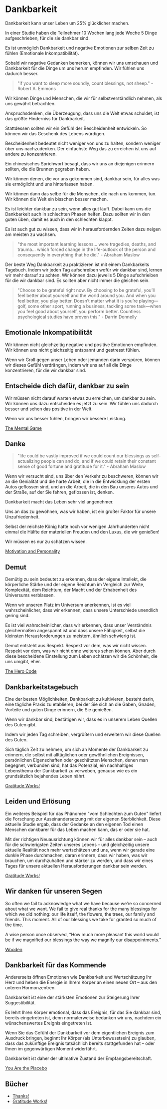 # Dankbarkeit

Dankbarkeit kann unser Leben um 25% glücklicher machen.

In einer Studie haben die Teilnehmer 10 Wochen lang jede Woche 5 Dinge aufgeschrieben, für die sie dankbar sind.

Es ist unmöglich Dankbarkeit und negative Emotionen zur selben Zeit zu fühlen (Emotionale Inkompatibilität).

Sobald wir negative Gedanken bemerken, können wir uns umschauen und Dankbarkeit für die Dinge um uns herum empfinden. Wir fühlen uns dadurch besser.

> "if you want to sleep more soundly, count blessings, not sheep." - Robert A. Emmons

Wir können Dinge und Menschen, die wir für selbstverständlich nehmen, als uns gewährt betrachten.

Anspruchsdenken, die Überzeugung, dass uns die Welt etwas schuldet, ist das größte Hinderniss für Dankbarkeit.

Stattdessen sollten wir ein Gefühl der Bescheidenheit entwickeln. So können wir das Geschenk des Lebens würdigen.

Bescheidenheit bedeutet nicht weniger von uns zu halten, sondern weniger über uns nachzudenken. Der einfachste Weg das zu erreichen ist uns auf andere zu konzentrieren.

Ein chinesisches Sprichwort besagt, dass wir uns an diejenigen erinnern sollten, die die Brunnen gegraben haben.

Wir können denen, die vor uns gekommen sind, dankbar sein, für alles was sie ermöglicht und uns hinterlassen haben.

Wir können dann das selbe für die Menschen, die nach uns kommen, tun. Wir können die Welt ein bisschen besser machen.

Es ist leichter dankbar zu sein, wenn alles gut läuft. Dabei kann uns die Dankbarkeit auch in schlechten Phasen helfen. Dazu sollten wir in den guten üben, damit es auch in den schlechten klappt.

Es ist auch gut zu wissen, dass wir in herausfordernden Zeiten dazu neigen am meisten zu wachsen.

> "the most important learning lessons... were tragedies, deaths, and trauma… which forced change in the life-outlook of the person and consequently in everything that he did." - Abraham Maslow

Der beste Weg Dankbarkeit zu praktizieren ist mit einem Dankbarkeits Tagebuch. Indem wir jeden Tag aufschreiben wofür wir dankbar sind, lernen wir mehr darauf zu achten. Wir können dazu jeweils 5 Dinge aufschrieiben für die wir dankbar sind. Es sollten aber nicht immer die gleichen sein.

> "Choose to be grateful right now. By choosing to be grateful, you’ll feel better about yourself and the world around you. And when you feel better, you play better. Doesn’t matter what it is you’re playing—golf, some other sport, running a business, tackling some task—when you feel good about yourself, you perform better. Countless psychological studies have proven this." - Darrin Donnelly

## Emotionale Inkompatibilität

Wir können nicht gleichzeitig negative und positive Emotionen empfinden. Wir können uns nicht gleichzeitig entspannt und gestresst fühlen.

Wenn wir Groll gegen unser Leben oder jemanden darin verspüren, können wir dieses Gefühl verdrängen, indem wir uns auf all die Dinge konzentrieren, für die wir dankbar sind.

## Entscheide dich dafür, dankbar zu sein

Wir müssen nicht darauf warten etwas zu erreichen, um dankbar zu sein. Wir können uns dazu entscheiden es jetzt zu sein. Wir fühlen uns dadurch besser und sehen das positive in der Welt.

Wenn wir uns besser fühlen, bringen wir bessere Leistung.

[The Mental Game](https://www.goodreads.com/book/show/123243795-the-mental-game)

## Danke

> "life could be vastly improved if we could count our blessings as self-actualizing people can and do, and if we could retain their constant sense of good fortune and gratitude for it." - Abraham Maslow

Wenn wir versucht sind, uns über den Verkehr zu beschweren, können wir an die Genialität und die harte Arbeit, die in die Entwicklung der ersten Autos geflossen sind, und an die Arbeit, die in den Bau unseres Autos und der Straße, auf der Sie fahren, geflossen ist, denken.

Dankbarkeit macht das Leben sehr viel angenehmer.

Uns an das zu gewöhnen, was wir haben, ist ein großer Faktor für unsere Unzufriedenheit.

Selbst der reichste König hatte noch vor wenigen Jahrhunderten nicht einmal die Hälfte der materiellen Freuden und den Luxus, die wir genießen!

Wir müssen es nur zu schätzen wissen.

[Motivation and Personality](https://www.goodreads.com/book/show/1297177.Motivation_and_Personality)

## Demut

Demütig zu sein bedeutet zu erkennen, dass der eigene Intellekt, die körperliche Stärke und der eigene Reichtum im Vergleich zur Weite, Komplexität, dem Reichtum, der Macht und der Erhabenheit des Universums verblassen. 

Wenn wir unseren Platz im Universum anerkennen, ist es viel wahrscheinlicher, dass wir erkennen, dass unsere Unterschiede unendlich gering sind. 

Es ist viel wahrscheinlicher, dass wir erkennen, dass unser Verständnis gleichermaßen angespannt ist und dass unsere Fähigkeit, selbst die kleinsten Herausforderungen zu meistern, ähnlich schwierig ist. 

Demut entsteht aus Respekt. Respekt vor dem, was wir nicht wissen. Respekt vor dem, was wir nicht ohne weiteres sehen können. Aber durch diese bescheidene Einstellung zum Leben schätzen wir die Schönheit, die uns umgibt, eher.

[The Hero Code](https://www.goodreads.com/book/show/54817547-the-hero-code)

## Dankbarkeitstagebuch

Eine der besten Möglichkeiten, Dankbarkeit zu kultivieren, besteht darin, eine tägliche Praxis zu etablieren, bei der Sie sich an die Gaben, Gnaden, Vorteile und guten Dinge erinnern, die Sie genießen. 

Wenn wir dankbar sind, bestätigen wir, dass es in unserem Leben Quellen des Guten gibt. 

Indem wir jeden Tag schreiben, vergrößern und erweitern wir diese Quellen des Guten. 

Sich täglich Zeit zu nehmen, um sich an Momente der Dankbarkeit zu erinnern, die selbst mit alltäglichen oder gewöhnlichen Ereignissen, persönlichen Eigenschaften oder geschätzten Menschen, denen man begegnet, verbunden sind, hat das Potenzial, ein nachhaltiges Lebensthema der Dankbarkeit zu verweben, genauso wie es ein grundsätzlich bejahendes Leben nährt.

[Gratitude Works!](https://www.goodreads.com/book/show/16234921-gratitude-works)

## Leiden und Erlösung

Ein weiteres Beispiel für das Phänomen "vom Schlechten zum Guten" liefert die Forschung zur Auseinandersetzung mit der eigenen Sterblichkeit. Diese aktuelle Studie ergab, dass der Gedanke an den eigenen Tod einen Menschen dankbarer für das Leben machen kann, das er oder sie hat.

Mit der richtigen Neuausrichtung können wir für alles dankbar sein – auch für die schwierigsten Zeiten unseres Lebens – und gleichzeitig unsere aktuelle Realität noch mehr wertschätzen und uns, wenn wir gerade eine dunkle Phase durchmachen, daran erinnern, dass wir haben, was wir brauchen, um durchzuhalten und stärker zu werden, und dass wir eines Tages für unsere aktuellen Herausforderungen dankbar sein werden.

[Gratitude Works!](https://www.goodreads.com/book/show/16234921-gratitude-works)

## Wir danken für unseren Segen

So often we fail to acknowledge what we have because we’re so concerned about what we want. We fail to give real thanks for the many blessings for which we did nothing: our life itself, the flowers, the trees, our family and friends. This moment. All of our blessings we take for granted so much of the time.

A wise person once observed, “How much more pleasant this world would be if we magnified our blessings the way we magnify our disappointments.”

[Wooden](https://www.goodreads.com/book/show/43536.Wooden)

## Dankbarkeit für das Kommende

Andererseits öffnen Emotionen wie Dankbarkeit und Wertschätzung Ihr Herz und heben die Energie in Ihrem Körper an einen neuen Ort – aus den unteren Hormonzentren. 

Dankbarkeit ist eine der stärksten Emotionen zur Steigerung Ihrer Suggestibilität. 

Es lehrt Ihren Körper emotional, dass das Ereignis, für das Sie dankbar sind, bereits eingetreten ist, denn normalerweise bedanken wir uns, nachdem ein wünschenswertes Ereignis eingetreten ist.

Wenn Sie das Gefühl der Dankbarkeit vor dem eigentlichen Ereignis zum Ausdruck bringen, beginnt Ihr Körper (als Unterbewusstsein) zu glauben, dass das zukünftige Ereignis tatsächlich bereits stattgefunden hat – oder Ihnen im gegenwärtigen Moment widerfährt. 

Dankbarkeit ist daher der ultimative Zustand der Empfangsbereitschaft.

[You Are the Placebo](https://www.goodreads.com/book/show/18051504-you-are-the-placebo)

## Bücher

- [Thanks!](https://www.goodreads.com/book/show/1685992.Thanks_)
- [Gratitude Works!](https://www.goodreads.com/book/show/16234921-gratitude-works)